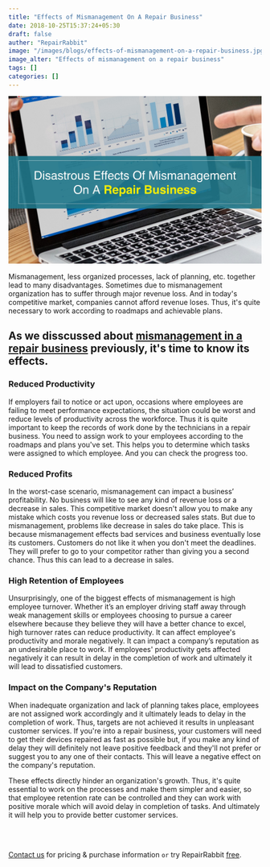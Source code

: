 ```yaml
---
title: "Effects of Mismanagement On A Repair Business"
date: 2018-10-25T15:37:24+05:30
draft: false
auther: "RepairRabbit"
image: "/images/blogs/effects-of-mismanagement-on-a-repair-business.jpg"
image_alter: "Effects of mismanagement on a repair business"
tags: []
categories: []
---
```



<img src="/images/blogs/effects-of-mismanagement-on-a-repair-business.jpg" alt="Effects of mismanagement on a repair business"/>

Mismanagement, less organized processes, lack of planning, etc. together lead to many disadvantages. Sometimes due to mismanagement organization has to suffer through major revenue loss. And in today's competitive market, companies cannot afford revenue loses. Thus, it's quite necessary to work according to roadmaps and achievable plans.

## As we disscussed about <a href="/blog/mismanagement-in-a-repair-business-and-its-causes" target="_blank">mismanagement in a repair business</a> previously, it's time to know its effects.

### Reduced Productivity 

If employers fail to notice or act upon, occasions where employees are failing to meet performance expectations, the situation could be worst and reduce levels of productivity across the workforce. Thus it is quite important to keep the records of work done by the technicians in a repair business. You need to assign work to your employees according to the roadmaps and plans you've set. This helps you to determine which tasks were assigned to which employee. And you can check the progress too.

### Reduced Profits 

In the worst-case scenario, mismanagement can impact a business’ profitability. No business will like to see any kind of revenue loss or a decrease in sales. This competitive market doesn't allow you to make any mistake which costs you revenue loss or decreased sales stats. But due to mismanagement, problems like decrease in sales do take place. This is because mismanagement effects bad services and business eventually lose its customers. Customers do not like it when you don't meet the deadlines. They will prefer to go to your competitor rather than giving you a second chance. Thus this can lead to a decrease in sales.

### High Retention of Employees

Unsurprisingly, one of the biggest effects of mismanagement is high employee turnover. Whether it’s an employer driving staff away through weak management skills or employees choosing to pursue a career elsewhere because they believe they will have a better chance to excel, high turnover rates can reduce productivity. It can affect employee's productivity and morale negatively. It can impact a company’s reputation as an undesirable place to work. If employees' productivity gets affected negatively it can result in delay in the completion of work and ultimately it will lead to dissatisfied customers.

### Impact on the Company's Reputation

When inadequate organization and lack of planning takes place, employees are not assigned work accordingly and it ultimately leads to delay in the completion of work. Thus, targets are not achieved it results in unpleasant customer services. If you're into a repair business, your customers will need to get their devices repaired as fast as possible but, if you make any kind of delay they will definitely not leave positive feedback and they'll not prefer or suggest you to any one of their contacts. This will leave a negative effect on the company's reputation. 

These effects directly hinder an organization's growth. Thus, it's quite essential to work on the processes and make them simpler and easier, so that employee retention rate can be controlled and they can work with positive morale which will avoid delay in completion of tasks. And ultimately it will help you to provide better customer services.


<br>
<br>

<a href="mailto:contact@repairrabbit.co?subject=Query of RepairRabbit" target="_blank">Contact us</a> for pricing & purchase information `or` try RepairRabbit <a href="https://demo.repairrabbit.co/admin" rel="noopener" target="_blank" title="RepairRabbit Demo">free</a>.

<br>